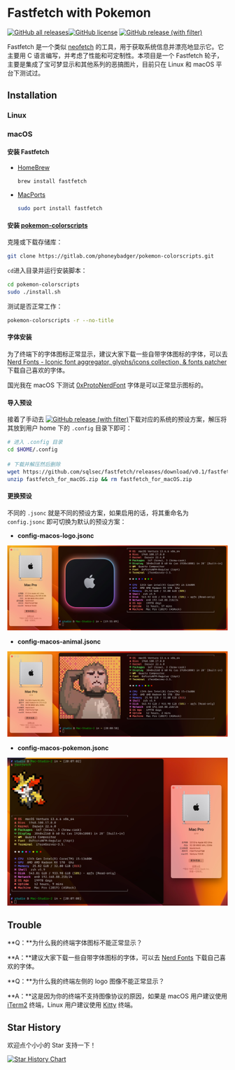 # Fastfetch with Pokemon

[![GitHub all releases](https://img.shields.io/github/downloads/sqlsec/fastfetch/total?logo=github)](https://github.com/sqlsec/fastfetch/releases)[![GitHub license](https://img.shields.io/github/license/sqlsec/fastfetch)](https://github.com/sqlsec/fastfetch/blob/dev/LICENSE) [![GitHub release (with filter)](https://img.shields.io/github/v/release/sqlsec/fastfetch?logo=github)](https://github.com/sqlsec/fastfetch/releases)

Fastfetch 是一个类似 [neofetch](https://github.com/dylanaraps/neofetch) 的工具，用于获取系统信息并漂亮地显示它。它主要用 C 语言编写，并考虑了性能和可定制性。本项目是一个 Fastfetch 轮子，主要是集成了宝可梦显示和其他系列的恶搞图片，目前只在 Linux 和 macOS 平台下测试过。

## Installation

### Linux

### macOS

#### 安装 Fastfetch

- [HomeBrew](https://formulae.brew.sh/formula/fastfetch#default)

  ````bash
  brew install fastfetch
  ````

- [MacPorts](https://ports.macports.org/port/fastfetch/)

  ````bash
  sudo port install fastfetch
  ````

#### 安装 [pokemon-colorscripts](https://gitlab.com/phoneybadger/pokemon-colorscripts)

克隆或下载存储库：

```bash
git clone https://gitlab.com/phoneybadger/pokemon-colorscripts.git
```

`cd`进入目录并运行安装脚本：

```bash
cd pokemon-colorscripts
sudo ./install.sh
```

测试是否正常工作：

```bash
pokemon-colorscripts -r --no-title
```

#### 字体安装

为了终端下的字体图标正常显示，建议大家下载一些自带字体图标的字体，可以去 [Nerd Fonts - Iconic font aggregator, glyphs/icons collection, & fonts patcher](https://www.nerdfonts.com/font-downloads) 下载自己喜欢的字体。

国光我在 macOS 下测试 [0xProtoNerdFont](https://github.com/ryanoasis/nerd-fonts/releases/download/v3.2.1/0xProto.zip) 字体是可以正常显示图标的。

#### 导入预设

接着了手动去 [![GitHub release (with filter)](https://img.shields.io/github/v/release/sqlsec/fastfetch?logo=github)](https://github.com/sqlsec/fastfetch/releases)下载对应的系统的预设方案，解压将其放到用户 home 下的 `.config` 目录下即可：

```bash
# 进入 .config 目录
cd $HOME/.config

# 下载并解压然后删除
wget https://github.com/sqlsec/fastfetch/releases/download/v0.1/fastfetch_for_macOS.zip
unzip fastfetch_for_macOS.zip && rm fastfetch_for_macOS.zip 
```

 #### 更换预设

不同的 `.jsonc` 就是不同的预设方案，如果启用的话，将其重命名为 `config.jsonc` 即可切换为默认的预设方案：

- **config-macos-logo.jsonc**

![](imgs/config-macos-logo.jpg) 

- **config-macos-animal.jsonc**

![](imgs/config-macos-animal.jpg)

- **config-macos-pokemon.jsonc**

![](imgs/config-macos-pokemon.jpg)

## Trouble

**Q：**为什么我的终端字体图标不能正常显示？

**A：**建议大家下载一些自带字体图标的字体，可以去 [Nerd Fonts](https://www.nerdfonts.com/font-downloads) 下载自己喜欢的字体。



**Q：**为什么我的终端左侧的 logo 图像不能正常显示？

**A：**这是因为你的终端不支持图像协议的原因，如果是 macOS 用户建议使用 [iTerm2](https://iterm2.com/) 终端，Linux 用户建议使用 [Kitty](https://sw.kovidgoyal.net/kitty/) 终端。





## Star History

欢迎点个小小的 Star 支持一下！

<a href="https://star-history.com/#sqlsec/fastfetch&Date">
  <picture>
    <source media="(prefers-color-scheme: dark)" srcset="https://api.star-history.com/svg?repos=sqlsec/fastfetch&type=Date&theme=dark" />
    <source media="(prefers-color-scheme: light)" srcset="https://api.star-history.com/svg?repos=sqlsec/fastfetch&type=Date" />
    <img alt="Star History Chart" src="https://api.star-history.com/svg?repos=sqlsec/fastfetch&type=Date" />
  </picture>
</a>